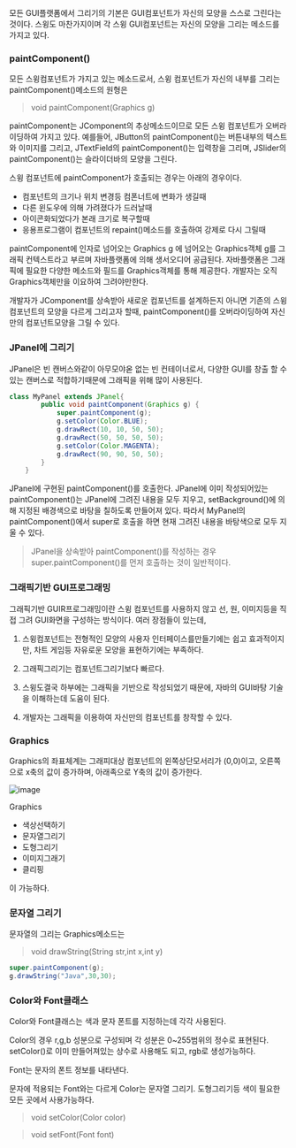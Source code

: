 모든 GUI플랫폼에서 그리기의 기본은 GUI컴포넌트가 자신의 모양을 스스로 그린다는 것이다.
스윙도 마찬가지이며 각 스윙 GUI컴포넌트는 자신의 모양을 그리는 메소드를 가지고 있다.


### paintComponent()

모든 스윙컴포넌트가 가지고 있는 메소드로서, 스윙 컴포넌트가 자신의 내부를 그리는 paintComponent()메소드의 원형은
> void paintComponent(Graphics g)

paintComponent는 JComponent의 추상메소드이므로 모든 스윙 컴포넌트가 오버라이딩하여 가지고 있다.
예를들어, JButton의 paintComponent()는 버튼내부의 텍스트와 이미지를 그리고, JTextField의 paintComponent()는 입력창을 그리며,
JSlider의 paintComponent()는 슬라이더바의 모양을 그린다.

스윙 컴포넌트에 paintComponent가 호출되는 경우는 아래의 경우이다.
* 컴포넌트의 크기나 위치 변경등 컴폰너트에 변화가 생길때
* 다른 윈도우에 의해 가려졌다가 드러날때
* 아이콘화되었다가 본래 크기로 복구할때
* 응용프로그램이 컴포넌트의 repaint()메소드를 호출하여 강제로 다시 그릴때

paintComponent에 인자로 넘어오는 Graphics g 에 넘어오는 Graphics객체 g를 그래픽 컨텍스트라고 부르며 자바플랫폼에 의해 생서오디어 공급된다.
자바플랫폼은 그래픽에 필요한 다양한 메소드와 필드를 Graphics객체를 통해 제공한다.
개발자는 오직 Graphics객체만을 이요하여 그려야만한다.

개발자가 JComponent를 상속받아 새로운 컴포넌트를 설계하든지 아니면 기존의 스윙컴포넌트의 모양을 다르게 그리고자 할때,
paintComponent()를 오버라이딩하여 자신만의 컴포넌트모양을 그릴 수 있다.



### JPanel에 그리기

JPanel은 빈 캔버스와같이 아무모야옫 없는 빈 컨테이너로서, 다양한 GUI를 창출 할 수 있는 캔버스로 적합하기때문에 그래픽을 위해 많이 사용된다.
```java
class MyPanel extends JPanel{
		public void paintComponent(Graphics g) {
			super.paintComponent(g);
			g.setColor(Color.BLUE);
			g.drawRect(10, 10, 50, 50);
			g.drawRect(50, 50, 50, 50);
			g.setColor(Color.MAGENTA);
			g.drawRect(90, 90, 50, 50);
		}
	}
```

JPanel에 구현된 paintComponent()를 호출한다.
JPanel에 이미 작성되어있는 paintComponent()는 JPanel에 그려진 내용을 모두 지우고,
setBackground()에 의해 지정된 배경색으로 바탕을 칠하도록 만들어져 있다.
따라서 MyPanel의 paintComponent()에서 super로 호출을 하면 현재 그려진 내용을 바탕색으로 모두 지울 수 있다.
> JPanel을 상속받아 paintComponent()를 작성하는 경우 super.paintComponent()를 먼저 호출하는 것이 일반적이다.




### 그래픽기반 GUI프로그래밍

그래픽기반 GUIR프로그래밍이란 스윙 컴포넌트를 사용하지 않고 선, 원, 이미지등을 직접 그려 GUI화면을 구성하는 방식이다.
여러 장점들이 있는데, 
1. 스윙컴포넌트는 전형적인 모양의 사용자 인터페이스를만들기에는 쉽고 효과적이지만, 차트 게임등 자유로운 모양을 표현하기에는 부족하다.

2. 그래픽그리기는 컴포넌트그리기보다 빠르다.

3. 스윙도결국 하부에는 그래픽을 기반으로 작성되었기 때문에, 자바의 GUI바탕 기술을 이해하는데 도움이 된다.

4. 개발자는 그래픽을 이용하여 자신만의 컴포넌트를 창작할 수 있다.




### Graphics

Graphics의 좌표체계는 그래피대상 컴포넌트의 왼쪽상단모서리가 (0,0)이고, 오른쪽으로 x축의 값이 증가하며, 아래족으로 Y축의 값이 증가한다.

![image](https://user-images.githubusercontent.com/80390524/130422501-84ceb432-2287-498f-be9d-3d87607ae42f.png)

Graphics
* 색상선택하기
* 문자열그리기
* 도형그리기
* 이미지그래기
* 클리핑

이 가능하다.



### 문자열 그리기

문자열의 그리는 Graphics메소드는
> void drawString(String str,int x,int y)

```java
super.paintComponent(g);
g.drawString("Java",30,30);
```
			
### Color와 Font클래스
Color와 Font클래스는 색과 문자 폰트를 지정하는데 각각 사용된다.


Color의 경우 r,g,b 성분으로 구성되며 각 성분은 0~255범위의 정수로 표현된다.
setColor()로 이미 만들어져있는 상수로 사용해도 되고, rgb로 생성가능하다.


Font는 문자의 폰트 정보를 내타낸다.

문자에 적용되는 Font와는 다르게 Color는 문자열 그리기. 도형그리기등 색이 필요한 모든 곳에서 사용가능하다.
> void setColor(Color color)

> void setFont(Font font)
